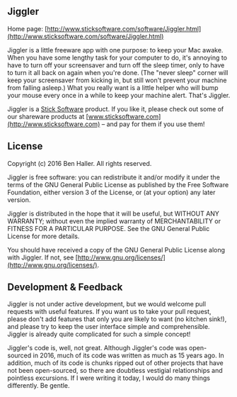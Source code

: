 Jiggler
---------------------------------------------------------------------------------------------
Home page: [http://www.sticksoftware.com/software/Jiggler.html](http://www.sticksoftware.com/software/Jiggler.html)

Jiggler is a little freeware app with one purpose: to keep your Mac awake. When you have some lengthy task for your computer to do, it's annoying to have to turn off your screensaver and turn off the sleep timer, only to have to turn it all back on again when you're done. (The "never sleep" corner will keep your screensaver from kicking in, but still won't prevent your machine from falling asleep.) What you really want is a little helper who will bump your mouse every once in a while to keep your machine alert. That's Jiggler.

Jiggler is a [Stick Software](http://www.sticksoftware.com) product.  If you like it, please check out some of our shareware products at [www.sticksoftware.com](http://www.sticksoftware.com) – and pay for them if you use them!


License
----------

Copyright (c) 2016 Ben Haller.  All rights reserved.

Jiggler is free software: you can redistribute it and/or modify it under the terms of the GNU General Public License as published by the Free Software Foundation, either version 3 of the License, or (at your option) any later version.

Jiggler is distributed in the hope that it will be useful, but WITHOUT ANY WARRANTY; without even the implied warranty of MERCHANTABILITY or FITNESS FOR A PARTICULAR PURPOSE.  See the GNU General Public License for more details.

You should have received a copy of the GNU General Public License along with Jiggler.  If not, see [http://www.gnu.org/licenses/](http://www.gnu.org/licenses/).


Development & Feedback
-----------------------------------
Jiggler is not under active development, but we would welcome pull requests with useful features.  If you want us to take your pull request, please don't add features that only you are likely to want (no kitchen sink!), and please try to keep the user interface simple and comprehensible.  Jiggler is already quite complicated for such a simple concept!

Jiggler's code is, well, not great.  Although Jiggler's code was open-sourced in 2016, much of its code was written as much as 15 years ago.  In addition, much of its code is chunks ripped out of other projects that have not been open-sourced, so there are doubtless vestigial relationships and pointless excursions.  If I were writing it today, I would do many things differently.  Be gentle.
